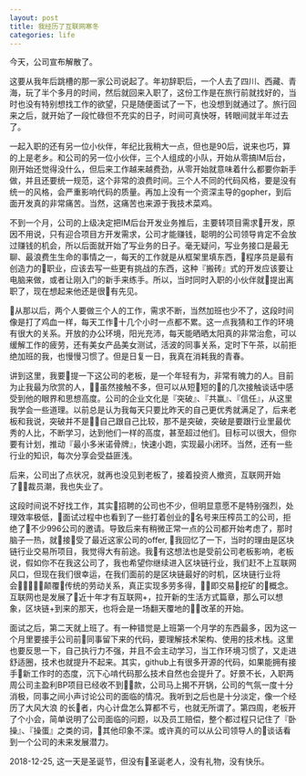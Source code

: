 ```yaml
---
layout: post
title: 我经历了互联网寒冬
categories: life
---
```


今天，公司宣布解散了。

这要从我年后跳槽的那一家公司说起了。年初辞职后，一个人去了四川、西藏、青海，玩了半个多月的时间，然后就回来入职了，这份工作是在旅行前就找好的，当时也没有特别想找工作的欲望，只是随便面试了一下，也没想到就通过了。旅行回来之后，就开始了一段忙碌但不充实的日子，时间可真快呀，转眼间就半年过去了。

一起入职的还有另一位小伙伴，年纪比我稍大一点，但也是90后，说来也巧，算的上是老乡。和公司的另一位小伙伴，三个人组成的小队，开始从零搞IM后台，刚开始还觉得没什么，但后来工作越来越费劲，从零开始就意味着什么都要你新手做，并且还要统一规范，这个非常的浪费时间。三个人不同的代码风格，要是没有统一的风格，会严重影响代码的质量。再加上没有一个资深主导的gopher，到后面开发真的非常痛苦。当然，这痛苦也来源于我技术菜鸡。

不到一个月，公司的上级决定把IM后台开发业务推后，主要转项目需求开发，原因不用说，只有迎合项目方开发需求，公司才能赚钱，聪明的公司领导肯定不会放过赚钱的机会，所以后面就开始了写业务的日子。毫无疑问，写业务接口是最无聊、最浪费生生命的事情之一，每天的工作就是从框架里填东西，程序员是最有创造力的职业，应该去写一些更有挑战的东西，这种『搬砖』式的开发应该要让电脑来做，或者让刚入门的新手来练手。所以，当时同时入职的小伙伴就提出离职了，现在想起来他还是很有先见。

从那以后，两个人要做三个人的工作，需求不断，当然加班也少不了，这段时间像是打了鸡血一样，每天工作十几个小时一点都不累。这一点我猜和工作的环境有很大的关系。开放的办公环境，阳光充沛，每天能晒晒太阳真的非常治愈，可以缓解工作的疲劳，还有美女产品美女测试，活波的同事关系，定时下午茶，以前拒绝加班的我，也慢慢习惯了。但是日复一日，我真在消耗我的青春。

讲到这里，我要提一下这公司的老板，是一个年轻有为，非常有魄力的人。目前为止我最为欣赏的人，虽然接触不多，但可以从短短的的几次接触谈话中感受到他的眼界和思想高度。公司的企业文化是『突破』、『共赢』、『信任』，从这里我学会一些道理。以前总是认为我每天只要比昨天的自己更优秀就满足了，后来老板和我说，突破并不是自己跟自己比较，那不是突破，突破是要跟行业里最优秀的人比，不断学习，达到他们一样的高度，甚至超过他们。目标可以很大，但你要有计划，推动『最小多米诺骨牌』，快速小跑，实现最小闭环。当然，还有一些行业的知识，每次分享会受益匪浅。

后来，公司出了点状况，就再也没见到老板了，接着投资人撤资，互联网开始了裁员潮，我也失业了。

这段时间说不好找工作，其实招聘的公司也不少，但明显意愿不是特别强烈，处理效率极低，面试过程中也看到了一些打着创业的名号来压榨员工的公司，拒绝了不少996公司的邀请。导致后来有稍微正常一点的公司都开始考虑了，那时脑子一热，就接受了最近这家公司的offer, 我回忆了一下，当时的理由是区块链行业交易所项目，我觉得大有前途。我有这想法也是受前公司老板影响，老板说，假如你不在我这公司了，我也希望你继续进入区块链行业，我们赶不上互联网风口，但现在我们很幸运，在我们面前的是区块链最好的时机，区块链行业将会颠覆传统的劳动关系，真正实现多劳多得，即交易挖矿的概念。互联网也是发展了近十年才有互联网+，拉开新的生活方式篇章，那么可以想象，区块链+到来的那天，也将会是一场翻天覆地的改革的开始。

面试之后，第二天就上班了。有一种错觉是上班第一个月学的东西最多，因为这一个月里要接手公司前同事留下来的代码，要理解技术架构、使用的技术栈。这里也要反思一下，自己执行力不强，并且不会主动学习，当工作环境习惯了，又走进舒适圈，技术也就提升不起来。其实，github上有很多开源的代码，如果能拥有接手新工作时的态度，沉下心啃代码那么技术自然也会提升了。好景不长，入职两周公司主盈利BP项目已经收不到款，公司马上揭不开锅，公司的气氛一度十分消极，同事之间小声讨论公司的面临的情况。我听到之后也是十分淡定，像一个经历了大风大浪 的长者，内心计盘怎么算都不亏，也就无所谓了。第四周，老板开了个小会，简单说明了公司面临的问题，以及员工赔偿，整个都过程只记住了『卧操』、『操蛋』之类的词，其他印象不深。或许真的可以从公司领导人的谈话看到一个公司的未来发展潜力。

2018-12-25, 这一天是圣诞节，但没有圣诞老人，没有礼物，没有快乐。